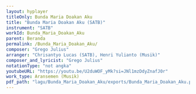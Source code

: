 ```yaml
---
layout: hyplayer
titleOnly: Bunda Maria Doakan Aku
title: "Bunda Maria Doakan Aku (SATB)"
instrument: "SATB"
workId: Bunda_Maria_Doakan_Aku
parent: Beranda
permalink: /Bunda_Maria_Doakan_Aku/
composer: "Grego Julius"
arranger: "Chrisantyo Lucas (SATB), Henri Yulianto (Musik)"
composer_and_lyricist: "Grego Julius"
notationType: "not angka"
youtubeURL: "https://youtu.be/U2duWOF_yMk?si=JNl1mzDdyZnafJ0r"
work_type: Aransemen (Musik)
pdf_path: "lagu/Bunda_Maria_Doakan_Aku/exports/Bunda_Maria_Doakan_Aku.pdf"
---
```


